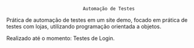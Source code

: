                                 Automação de Testes
    
Prática de automação de testes em um site demo, focado em 
prática de testes com lojas, utilizando programação 
orientada a objetos. 

Realizado até o momento: Testes de Login.
